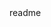 <snippet>
  <content><![CDATA[
# ${1:Auth0 My Client Info}
A simple chrome browser extention that displays a list of registered clients via Auth0. This tool also provides a configuration panel.
## Installation
1. Clone/download this repository
2. Move `auth0_my_client_info` folder into your desired location
3. Open Chrome and then navigate to `chrome://extensions/`
4. Enable `Developer Mode` - upper right corner
5. Click `Load unpacked` button to install this plugin
## Usage
1. Configure the plugin by filling in the information in `Settings`
2. Click `Get all client data` to display the list
]]></content>
  <tabTrigger>readme</tabTrigger>
</snippet>